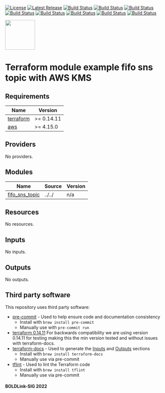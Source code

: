 [![License](https://img.shields.io/badge/License-Apache-blue.svg)](https://github.com/boldlink/terraform-aws-sns/blob/main/LICENSE)
[![Latest Release](https://img.shields.io/github/release/boldlink/terraform-aws-sns.svg)](https://github.com/boldlink/terraform-aws-sns/releases/latest)
[![Build Status](https://github.com/boldlink/terraform-aws-sns/actions/workflows/update.yaml/badge.svg)](https://github.com/boldlink/terraform-aws-sns/actions)
[![Build Status](https://github.com/boldlink/terraform-aws-sns/actions/workflows/release.yaml/badge.svg)](https://github.com/boldlink/terraform-aws-sns/actions)
[![Build Status](https://github.com/boldlink/terraform-aws-sns/actions/workflows/pre-commit.yaml/badge.svg)](https://github.com/boldlink/terraform-aws-sns/actions)
[![Build Status](https://github.com/boldlink/terraform-aws-sns/actions/workflows/pr-labeler.yaml/badge.svg)](https://github.com/boldlink/terraform-aws-sns/actions)
[![Build Status](https://github.com/boldlink/terraform-aws-sns/actions/workflows/module-examples-tests.yaml/badge.svg)](https://github.com/boldlink/terraform-aws-sns/actions)
[![Build Status](https://github.com/boldlink/terraform-aws-sns/actions/workflows/checkov.yaml/badge.svg)](https://github.com/boldlink/terraform-aws-sns/actions)
[![Build Status](https://github.com/boldlink/terraform-aws-sns/actions/workflows/auto-merge.yaml/badge.svg)](https://github.com/boldlink/terraform-aws-sns/actions)
[![Build Status](https://github.com/boldlink/terraform-aws-sns/actions/workflows/auto-badge.yaml/badge.svg)](https://github.com/boldlink/terraform-aws-sns/actions)

[<img src="https://avatars.githubusercontent.com/u/25388280?s=200&v=4" width="96"/>](https://boldlink.io)

# Terraform module example fifo sns topic with AWS KMS

<!-- BEGINNING OF PRE-COMMIT-TERRAFORM DOCS HOOK -->
## Requirements

| Name | Version |
|------|---------|
| <a name="requirement_terraform"></a> [terraform](#requirement\_terraform) | >= 0.14.11 |
| <a name="requirement_aws"></a> [aws](#requirement\_aws) | >= 4.15.0 |

## Providers

No providers.

## Modules

| Name | Source | Version |
|------|--------|---------|
| <a name="module_fifo_sns_topic"></a> [fifo\_sns\_topic](#module\_fifo\_sns\_topic) | ../../ | n/a |

## Resources

No resources.

## Inputs

No inputs.

## Outputs

No outputs.
<!-- END OF PRE-COMMIT-TERRAFORM DOCS HOOK -->

## Third party software
This repository uses third party software:
* [pre-commit](https://pre-commit.com/) - Used to help ensure code and documentation consistency
  * Install with `brew install pre-commit`
  * Manually use with `pre-commit run`
* [terraform 0.14.11](https://releases.hashicorp.com/terraform/0.14.11/) For backwards compatibility we are using version 0.14.11 for testing making this the min version tested and without issues with terraform-docs.
* [terraform-docs](https://github.com/segmentio/terraform-docs) - Used to generate the [Inputs](#Inputs) and [Outputs](#Outputs) sections
  * Install with `brew install terraform-docs`
  * Manually use via pre-commit
* [tflint](https://github.com/terraform-linters/tflint) - Used to lint the Terraform code
  * Install with `brew install tflint`
  * Manually use via pre-commit

#### BOLDLink-SIG 2022
